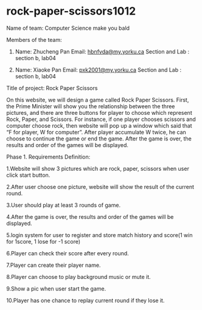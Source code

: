 # rock-paper-scissors1012
Name of team: Computer Science make you bald


Members of the team: 
1.	Name: Zhucheng Pan
Email: hbnfvda@my.yorku.ca
Section and Lab : section b, lab04

2.	Name: Xiaoke Pan
Email: pxk2001@my.yorku.ca
Section and Lab : section b, lab04


Title of project: Rock Paper Scissors
  
  On this website, we will design a game called Rock Paper Scissors. First, the Prime Minister will show you the relationship between the three pictures, and there are three buttons for player to choose which represent Rock, Paper, and Scissors. For instance, if one player chooses scissors and computer choose rock, then website will pop up a window which said that “F for player, W for computer”. After player accumulate W twice, he can choose to continue the game or end the game. After the game is over, the results and order of the games will be displayed.

Phase 1. Requirements Definition:

1.Website will show 3 pictures which are rock, paper, scissors when user click start button.

2.After user choose one picture, website will show the result of the current round.

3.User should play at least 3 rounds of game.

4.After the game is over, the results and order of the games will be displayed.

5.login system for user to register and store match history and score(1 win for 1score, 1 lose for -1 score)

6.Player can check their score after every round.

7.Player can create their player name.

8.Player can choose to play background music or mute it.

9.Show a pic when user start the game.

10.Player has one chance to replay current round if they lose it.
